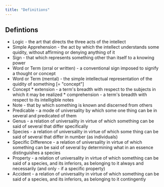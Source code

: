 ```yaml
---
title: "Definitions"
---
```


## Defintions

* Logic - the art that directs the three acts of the intellect
* Simple Apprehension - the act by which the intellect understands some quidity, without affirming or denying anything of it
* Sign - that which represents something other than itself to a knowing power
* Word or Term (orral or written) - a conventional sign imposed to signify a thought or concept
* Word or Term (mental) - the simple intellectual representation of the quidity of something [= "concept"]
* Concept  * extension - a term's breadth with respect to the subjects in which it may be realized
           * comprehension - a term's breadth with respect to its intelligible notes
* Note - that by which something is known and discerned from others
* Predicable - a mode of universality by which some one thing can be in several and predicated of them
* Genus - a relation of universality in virtue of which something can be said of several that differ specifically
* Species - a relation of universality in virtue of which some thing can be said of several that differ in number (as individuals)
* Specific Difference - a relation of universality in virtue of which something can be said of several by determining what in an essence distinguishes a species
* Property - a relation of universality in virtue of which something can be said of a species, and its inferiors, as belonging to it always and necessarily (and only - if a specific property)
* Accident - a relation of universality in virtue of which something can be said of a species, and its inferiors, as belonging to it contingently
